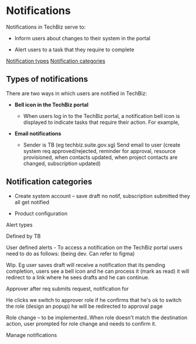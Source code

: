 # Notifications
 
Notifications in TechBiz serve to: 
 
- Inform users about changes to their system in the portal 

- Alert users to a task that they require to complete 

 
[Notification types](#types-of-notifications)
[Notification categories](#notification-categories)


 ## Types of notifications

There are two ways in which users are notified in TechBiz:

- **Bell icon in the TechBiz portal**

    - When users log in to the TechBiz portal, a notification bell icon is displayed to indicate tasks that require their action. For example, 

- **Email notifications**

    - Sender is TB (eg techbiz.suite.gov.sg) Send email to user (create system req approved/rejected, reminder for approval, resource provisioned, when contacts updated, when project contacts are changed, subscription updated) 

## Notification categories

- Create system account – save draft no notif, subscription submitted they all get notified 

- Product configuration 

 

 

Alert types 

Defined by TB 

User defined alerts - To access a notification on the TechBiz portal users need to do as follows: (being dev. Can refer to figma) 

Wip. Eg user saves draft will receive a notification that its pending completion, users see a bell icon and he can process it (mark as read) it will redirect to a link where he sees drafts and he can continue. 

 

Approver after req submits request, notification for  

He clicks we switch to approver role if he confirms that he's ok to switch the role (design an popup) he will be redirected to approval page 

 

 

Role change – to be implemented..When role doesn't match the destination action, user prompted for role change and needs to confirm it. 

 

Manage notifications 